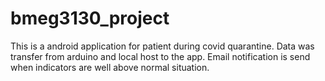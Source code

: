 # bmeg3130_project


This is a android application for patient during covid quarantine.
Data was transfer from arduino and local host to the app.
Email notification is send when indicators are well above normal situation.


